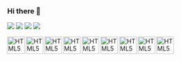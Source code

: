 ### Hi there 👋


<a href="https://www.instagram.com/matheusmarzochi/" target="_blank"><img src="https://img.shields.io/badge/-Instagram-%23E4405F?style=for-the-badge&logo=instagram&logoColor=white" target="_blank"></a>
   <a href="https://www.linkedin.com/in/matheus-marzochi/" target="_blank"><img src="https://img.shields.io/badge/-LinkedIn-%230077B5?style=for-the-badge&logo=linkedin&logoColor=white" target="_blank"></a> 
<a href = "mailto:contato@matheusmarzohi.com.br"><img src="https://img.shields.io/badge/-Gmail-%23333?style=for-the-badge&logo=gmail&logoColor=white" target="_blank"></a>
   <a href="https://wa.me/5573998153668?text=Olá, Matheus, encontrei o seu contato no github" target="_blank"><img src="https://img.shields.io/badge/-whatsapp-Q69?style=for-the-badge&logo=whatsapp&logoColor=white" target="_blank"></a> 

<img align="left" alt="HTML5" width="40px" src="https://cdn.jsdelivr.net/gh/devicons/devicon/icons/html5/html5-original.svg" />
<img align="left" alt="HTML5" width="40px" src="https://cdn.jsdelivr.net/gh/devicons/devicon/icons/css3/css3-original.svg" />
<img align="left" alt="HTML5" width="40px" src="https://cdn.jsdelivr.net/gh/devicons/devicon/icons/javascript/javascript-plain.svg" />
<img align="left" alt="HTML5" width="40px" src="https://cdn.jsdelivr.net/gh/devicons/devicon/icons/php/php-original.svg" />
<img align="left" alt="HTML5" width="40px" src="https://cdn.jsdelivr.net/gh/devicons/devicon/icons/laravel/laravel-plain-wordmark.svg" />  
<img align="left" alt="HTML5" width="40px" src="https://cdn.jsdelivr.net/gh/devicons/devicon/icons/codeigniter/codeigniter-plain.svg" />      
<img align="left" alt="HTML5" width="40px" src="https://cdn.jsdelivr.net/gh/devicons/devicon/icons/mysql/mysql-original.svg" />
<img align="left" alt="HTML5" width="40px" src="https://cdn.jsdelivr.net/gh/devicons/devicon/icons/wordpress/wordpress-original.svg" />
<img align="left" alt="HTML5" width="40px" src="https://cdn.jsdelivr.net/gh/devicons/devicon/icons/woocommerce/woocommerce-original.svg" />
          
          
          
          
          
 

<!--
**mmarzochi/mmarzochi** is a ✨ _special_ ✨ repository because its `README.md` (this file) appears on your GitHub profile.

Here are some ideas to get you started:

- 🔭 I’m currently working on ...
- 🌱 I’m currently learning ...
- 👯 I’m looking to collaborate on ...
- 🤔 I’m looking for help with ...
- 💬 Ask me about ...
- 📫 How to reach me: ...
- 😄 Pronouns: ...
- ⚡ Fun fact: ...
-->
